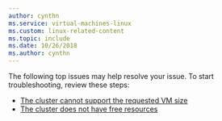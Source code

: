 ```yaml
---
author: cynthn
ms.service: virtual-machines-linux
ms.custom: linux-related-content
ms.topic: include
ms.date: 10/26/2018
ms.author: cynthn
---
```

The following top issues may help resolve your issue. To start troubleshooting, review these steps:

- [The cluster cannot support the requested VM size](../../azure/virtual-machines/troubleshoot-deployment-new-vm-linux.md#the-cluster-cannot-support-the-requested-vm-size)
- [The cluster does not have free resources](../../azure/virtual-machines/troubleshoot-deployment-new-vm-linux.md#the-cluster-does-not-have-free-resources)
